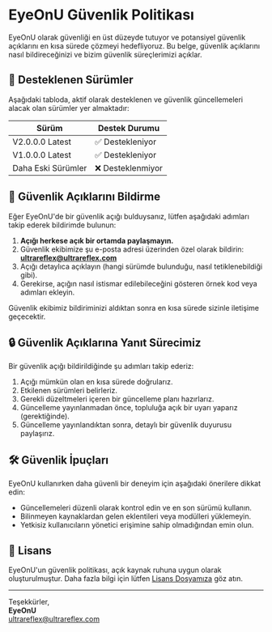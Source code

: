 # EyeOnU Güvenlik Politikası

EyeOnU olarak güvenliği en üst düzeyde tutuyor ve potansiyel güvenlik açıklarını en kısa sürede çözmeyi hedefliyoruz. Bu belge, güvenlik açıklarını nasıl bildireceğinizi ve bizim güvenlik süreçlerimizi açıklar.

## 📌 Desteklenen Sürümler

Aşağıdaki tabloda, aktif olarak desteklenen ve güvenlik güncellemeleri alacak olan sürümler yer almaktadır:

| Sürüm              | Destek Durumu                               |
|--------------------|---------------------------------------------|
| V2.0.0.0 Latest    | ✅ Destekleniyor                           |
| V1.0.0.0 Latest    | ✅ Destekleniyor                           |
| Daha Eski Sürümler | ❌ Desteklenmiyor                          |

## 🚨 Güvenlik Açıklarını Bildirme

Eğer EyeOnU'de bir güvenlik açığı bulduysanız, lütfen aşağıdaki adımları takip ederek bildirimde bulunun:

1. **Açığı herkese açık bir ortamda paylaşmayın.**  
2. Güvenlik ekibimize şu e-posta adresi üzerinden özel olarak bildirin: **ultrareflex@ultrareflex.com**  
3. Açığı detaylıca açıklayın (hangi sürümde bulunduğu, nasıl tetiklenebildiği gibi).  
4. Gerekirse, açığın nasıl istismar edilebileceğini gösteren örnek kod veya adımları ekleyin.  

Güvenlik ekibimiz bildiriminizi aldıktan sonra en kısa sürede sizinle iletişime geçecektir.

## 🔒 Güvenlik Açıklarına Yanıt Sürecimiz

Bir güvenlik açığı bildirildiğinde şu adımları takip ederiz:

1. Açığı mümkün olan en kısa sürede doğrularız.
2. Etkilenen sürümleri belirleriz.
3. Gerekli düzeltmeleri içeren bir güncelleme planı hazırlarız.
4. Güncelleme yayınlanmadan önce, topluluğa açık bir uyarı yaparız (gerektiğinde).
5. Güncelleme yayınlandıktan sonra, detaylı bir güvenlik duyurusu paylaşırız.

## 🛠 Güvenlik İpuçları

EyeOnU kullanırken daha güvenli bir deneyim için aşağıdaki önerilere dikkat edin:

- Güncellemeleri düzenli olarak kontrol edin ve en son sürümü kullanın.
- Bilinmeyen kaynaklardan gelen eklentileri veya modülleri yüklemeyin.
- Yetkisiz kullanıcıların yönetici erişimine sahip olmadığından emin olun.

## 📜 Lisans

EyeOnU'un güvenlik politikası, açık kaynak ruhuna uygun olarak oluşturulmuştur. Daha fazla bilgi için lütfen [Lisans Dosyamıza](https://github.com/Ultrareflex8672/EyeOnU?tab=MIT-1-ov-file) göz atın.

---

Teşekkürler,  
**EyeOnU**  
ultrareflex@ultrareflex.com
